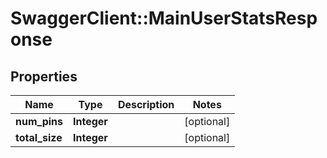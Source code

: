 # SwaggerClient::MainUserStatsResponse

## Properties
Name | Type | Description | Notes
------------ | ------------- | ------------- | -------------
**num_pins** | **Integer** |  | [optional] 
**total_size** | **Integer** |  | [optional] 


